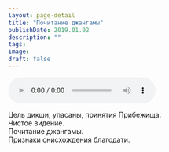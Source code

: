 ```yaml
---
layout: page-detail
title: "Почитание джангамы"
publishDate: 2019.01.02
description: ""
tags:
image:
draft: false
---
```


<audio title="2019.01.02 - Почитание джангамы.mp3" src="https://filer-api.advayta.org/v1.0/public/files/74444" controls=""></audio>

 Цель дикши, упасаны, принятия Прибежища.   
Чистое видение.   
Почитание джангамы.   
Признаки снисхождения благодати. 

  
